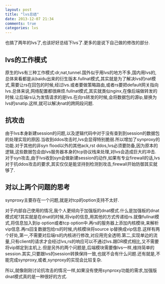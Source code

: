 ```yaml
---
layout: post
title: "lvs总结"
date: 2013-12-07 21:34
comments: true
categories: lvs
---
```


也搞了两年的lvs了,也该好好总结下lvs了.更多的是说下自己做的修改的部分.

## lvs的工作模式 ##
原生的lvs有三种工作模式:dr,nat,tunnel.国外似乎用lvs的地方不多,国内用lvs的,总体来看都是从baidu出来的衍生版本.fullnat模式,其实就是为了解决lvs的nat模式,需要让rs在回包的时候,经过lvs.或者要做策略路由,或者rs要把default网关指向lvs.总体来说,网络配置都很麻烦.fullnat模式,其实就类似nginx,在像后端做转发的时候.让后端rs认为发情请求的是lvs.在向rs转发的时候,会将数据包的源ip,替换为lvs的snatip.这样,就可以解决nat的跨网段问题.

## 抗攻击 ##
由于lvs本身新建session的问题,以及逻辑代码中对于没有查到到session的数据包的处理实现的原因.当收到ddos攻击时,lvs会显得特别脆弱.所以增加了synproxy的功能.对于其他的非syn flood以外的其他ack,rst ddos,lvs必须要防备,因为原本的逻辑,这些数据包会由lvs服务器本身的tcp协议栈来处理,对lvs会造成巨大的冲击.对于syn攻击,由于lvs收到syn会做新建session的动作,如果有专业firewall的话,lvs对于抗ddos攻击的要求,其实仅仅是能坚持到检测到攻击,firewall开始防御其实就够了.

## 对以上两个问题的思考 ##
synproxy主要存在一个问题,就是对tcp的option支持不太好.

对于内部自己使用的情况,我个人更倾向于加强版的dnat模式.什么是加强板的dnat模式呢?其实就是在dnat的时候,将vip的信息,用其他的方式传递给rs.就像fullnat模式,将信息加入到ip option或者tcp option中.再rs的服务器上添加内核模块,来解析vip信息.再rs回复数据包给rs的时候,内核模块将source ip替换成vip信息.这样有两个好处,第一,不需要对后端rs的内核进行修改,对应用完全透明.第二,实现单边的流量,只有client的请求才会经过lvs,rs的响应可以不通过lvs.跟DR模式相比,又不需要将vip绑定到主机上.但是另外的两个问题是,后端模块需要像lvs一样,维持简单的session.其实,只要跟lvs的session转换保持一致,也就不会有什么问题.还有就是,不能完成synproxy,或者,synproxy的实现会比较复杂.

所以,就像刚刚讨论抗攻击的情况一样,如果没有使用synproxy功能的需求,加强版dnat模式真的是一种很好的方式.